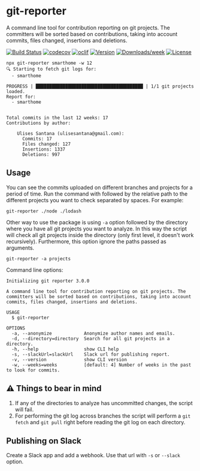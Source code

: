 git-reporter
============

A command line tool for contribution reporting on git projects. The
committers will be sorted based on contributions, taking into account
commits, files changed, insertions and deletions.

[![Build Status](https://travis-ci.com/ulisesantana/git-reporter.svg?branch=master)](https://travis-ci.com/ulisesantana/git-reporter)
[![codecov](https://codecov.io/gh/ulisesantana/git-reporter/branch/master/graph/badge.svg?token=6N32FMeuth)](https://codecov.io/gh/ulisesantana/git-reporter)
[![oclif](https://img.shields.io/badge/cli-oclif-brightgreen.svg)](https://oclif.io)
[![Version](https://img.shields.io/npm/v/git-reporter.svg)](https://npmjs.org/package/git-reporter)
[![Downloads/week](https://img.shields.io/npm/dw/git-reporter.svg)](https://npmjs.org/package/git-reporter)
[![License](https://img.shields.io/npm/l/git-reporter.svg)](https://github.com/ulisesantana/git-reporter/blob/master/package.json)



```shell
npx git-reporter smarthome -w 12 
🔍 Starting to fetch git logs for: 
  - smarthome

PROGRESS | ████████████████████████████████████████ | 1/1 git projects loaded.
Report for:
  - smarthome


Total commits in the last 12 weeks: 17
Contributions by author:

    Ulises Santana (ulisesantana@gmail.com):
      Commits: 17
      Files changed: 127
      Insertions: 1337
      Deletions: 997
```

## Usage

You can see the commits uploaded on different branches and projects for a 
period of time. Run the command with followed by the relative 
path to the different projects you want to check separated by spaces. For 
example:

```shell
git-reporter ./node ./lodash
```

Other way to use the package is using `-a` option followed by the directory 
where you have all git projects you want to analyze. In this way the script 
will check all git projects inside the directory (only first level, it 
doesn't work recursively). Furthermore, this option ignore the paths passed 
as arguments.

```shell
git-reporter -a projects
```

Command line options:
```shell
Initializing git reporter 3.0.0

A command line tool for contribution reporting on git projects. The committers will be sorted based on contributions, taking into account commits, files changed, insertions and deletions.

USAGE
  $ git-reporter

OPTIONS
  -a, --anonymize            Anonymize author names and emails.
  -d, --directory=directory  Search for all git projects in a directory.
  -h, --help                 show CLI help
  -s, --slackUrl=slackUrl    Slack url for publishing report.
  -v, --version              show CLI version
  -w, --weeks=weeks          [default: 4] Number of weeks in the past to look for commits.
```

## ⚠️ Things to bear in mind

1. If any of the directories to analyze has uncommitted changes, the script 
   will fail.
1. For performing the git log across branches the script will perform a `git 
   fetch` and `git pull` right before reading the git log on each directory.

## Publishing on Slack

Create a Slack app and add a webhook. Use that url with `-s` or `--slack` 
option.
